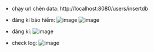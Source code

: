 - chạy url chèn data: http://localhost:8080/users/insertdb
- đăng kí bảo hiểm:
![image](https://github.com/vantuan2905/BHYT/assets/99082087/6c949dcb-34a7-4ed9-b199-fc313a939baa)
![image](https://github.com/vantuan2905/BHYT/assets/99082087/072549b2-d45e-4d82-ab4c-71706c286954)

- đăng kí:
  ![image](https://github.com/vantuan2905/BHYT/assets/99082087/cf68c6b4-d8ff-4cf4-aa78-ab7766c0c3b4)

- check log:
  ![image](https://github.com/vantuan2905/BHYT/assets/99082087/f486f146-7b03-4dce-8253-3d8144ab0cf7)
